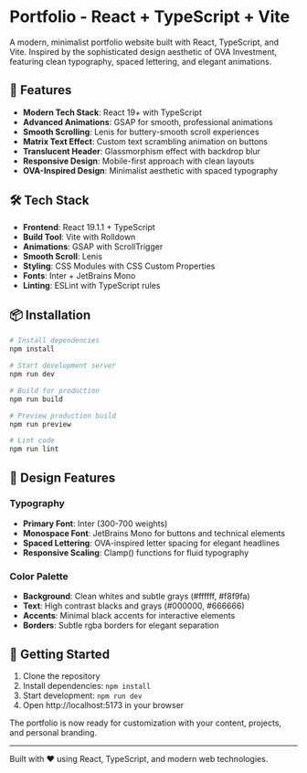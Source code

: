 # Portfolio - React + TypeScript + Vite

A modern, minimalist portfolio website built with React, TypeScript, and Vite. Inspired by the sophisticated design aesthetic of OVA Investment, featuring clean typography, spaced lettering, and elegant animations.

## 🚀 Features

- **Modern Tech Stack**: React 19+ with TypeScript
- **Advanced Animations**: GSAP for smooth, professional animations
- **Smooth Scrolling**: Lenis for buttery-smooth scroll experiences
- **Matrix Text Effect**: Custom text scrambling animation on buttons
- **Translucent Header**: Glassmorphism effect with backdrop blur
- **Responsive Design**: Mobile-first approach with clean layouts
- **OVA-Inspired Design**: Minimalist aesthetic with spaced typography

## 🛠️ Tech Stack

- **Frontend**: React 19.1.1 + TypeScript
- **Build Tool**: Vite with Rolldown
- **Animations**: GSAP with ScrollTrigger
- **Smooth Scroll**: Lenis
- **Styling**: CSS Modules with CSS Custom Properties
- **Fonts**: Inter + JetBrains Mono
- **Linting**: ESLint with TypeScript rules

## 📦 Installation

```bash
# Install dependencies
npm install

# Start development server
npm run dev

# Build for production
npm run build

# Preview production build
npm run preview

# Lint code
npm run lint
```

## 🎨 Design Features

### Typography
- **Primary Font**: Inter (300-700 weights)  
- **Monospace Font**: JetBrains Mono for buttons and technical elements
- **Spaced Lettering**: OVA-inspired letter spacing for elegant headlines
- **Responsive Scaling**: Clamp() functions for fluid typography

### Color Palette
- **Background**: Clean whites and subtle grays (#ffffff, #f8f9fa)
- **Text**: High contrast blacks and grays (#000000, #666666)
- **Accents**: Minimal black accents for interactive elements
- **Borders**: Subtle rgba borders for elegant separation

## 🚀 Getting Started

1. Clone the repository
2. Install dependencies: `npm install`
3. Start development: `npm run dev`
4. Open http://localhost:5173 in your browser

The portfolio is now ready for customization with your content, projects, and personal branding.

---

Built with ❤️ using React, TypeScript, and modern web technologies.
